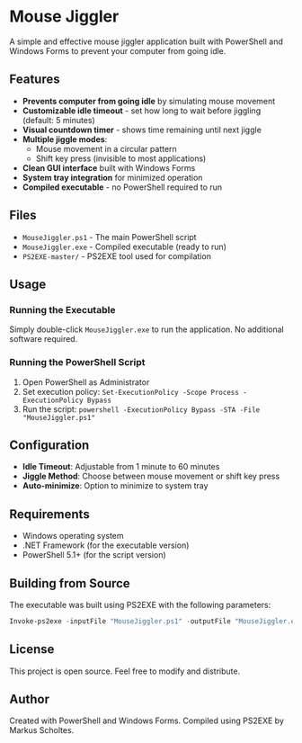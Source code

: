 # Mouse Jiggler

A simple and effective mouse jiggler application built with PowerShell and Windows Forms to prevent your computer from going idle.

## Features

- **Prevents computer from going idle** by simulating mouse movement
- **Customizable idle timeout** - set how long to wait before jiggling (default: 5 minutes)
- **Visual countdown timer** - shows time remaining until next jiggle
- **Multiple jiggle modes**:
  - Mouse movement in a circular pattern
  - Shift key press (invisible to most applications)
- **Clean GUI interface** built with Windows Forms
- **System tray integration** for minimized operation
- **Compiled executable** - no PowerShell required to run

## Files

- `MouseJiggler.ps1` - The main PowerShell script
- `MouseJiggler.exe` - Compiled executable (ready to run)
- `PS2EXE-master/` - PS2EXE tool used for compilation

## Usage

### Running the Executable
Simply double-click `MouseJiggler.exe` to run the application. No additional software required.

### Running the PowerShell Script
1. Open PowerShell as Administrator
2. Set execution policy: `Set-ExecutionPolicy -Scope Process -ExecutionPolicy Bypass`
3. Run the script: `powershell -ExecutionPolicy Bypass -STA -File "MouseJiggler.ps1"`

## Configuration

- **Idle Timeout**: Adjustable from 1 minute to 60 minutes
- **Jiggle Method**: Choose between mouse movement or shift key press
- **Auto-minimize**: Option to minimize to system tray

## Requirements

- Windows operating system
- .NET Framework (for the executable version)
- PowerShell 5.1+ (for the script version)

## Building from Source

The executable was built using PS2EXE with the following parameters:
```powershell
Invoke-ps2exe -inputFile "MouseJiggler.ps1" -outputFile "MouseJiggler.exe" -noConsole -STA -title "Mouse Jiggler" -description "Prevents computer from going idle by moving mouse cursor" -version "1.0.0"
```

## License

This project is open source. Feel free to modify and distribute.

## Author

Created with PowerShell and Windows Forms.
Compiled using PS2EXE by Markus Scholtes.

